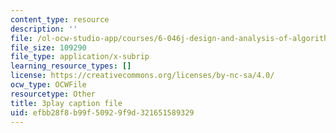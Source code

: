 ```yaml
---
content_type: resource
description: ''
file: /ol-ocw-studio-app/courses/6-046j-design-and-analysis-of-algorithms-spring-2015/efbb28f8b99f50929f9d321651589329_1409658.vtt
file_size: 109290
file_type: application/x-subrip
learning_resource_types: []
license: https://creativecommons.org/licenses/by-nc-sa/4.0/
ocw_type: OCWFile
resourcetype: Other
title: 3play caption file
uid: efbb28f8-b99f-5092-9f9d-321651589329
---
```

